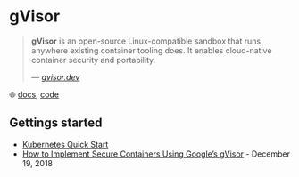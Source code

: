 # gVisor

> **gVisor** is an open-source Linux-compatible sandbox that runs anywhere existing container tooling does. It enables cloud-native container security and portability.
>
> &mdash; <cite>[gvisor.dev](https://gvisor.dev/)</cite>

🌐 [docs](https://gvisor.dev/docs/), [code](https://github.com/google/gvisor)

## Gettings started

* [Kubernetes Quick Start](https://gvisor.dev/docs/user_guide/quick_start/kubernetes/)
* [How to Implement Secure Containers Using Google’s gVisor](https://thenewstack.io/how-to-implement-secure-containers-using-googles-gvisor/) - December 19, 2018
